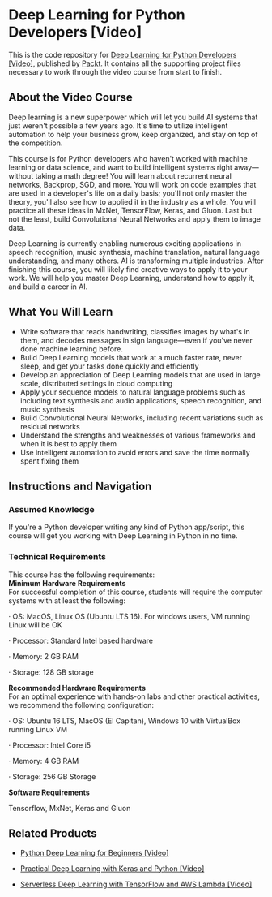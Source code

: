 # Deep Learning for Python Developers [Video]
This is the code repository for [Deep Learning for Python Developers [Video]](https://www.packtpub.com/big-data-and-business-intelligence/deep-learning-python-developers-video?utm_source=github&utm_medium=repository&utm_campaign=9781788993883), published by [Packt](https://www.packtpub.com/?utm_source=github). It contains all the supporting project files necessary to work through the video course from start to finish.
## About the Video Course
Deep learning is a new superpower which will let you build AI systems that just weren't possible a few years ago. It's time to utilize intelligent automation to help your business grow, keep organized, and stay on top of the competition.

This course is for Python developers who haven't worked with machine learning or data science, and want to build intelligent systems right away—without taking a math degree! You will learn about recurrent neural networks, Backprop, SGD, and more. You will work on code examples that are used in a developer's life on a daily basis; you'll not only master the theory, you'll also see how to applied it in the industry as a whole. You will practice all these ideas in MxNet, TensorFlow, Keras, and Gluon. Last but not the least, build Convolutional Neural Networks and apply them to image data. 

Deep Learning is currently enabling numerous exciting applications in speech recognition, music synthesis, machine translation, natural language understanding, and many others. AI is transforming multiple industries. After finishing this course, you will likely find creative ways to apply it to your work. We will help you master Deep Learning, understand how to apply it, and build a career in AI.

<H2>What You Will Learn</H2>
<DIV class=book-info-will-learn-text>
<UL>
<LI>Write software that reads handwriting, classifies images by what's in them, and decodes messages in sign language—even if you've never done machine learning before.
<LI>Build Deep Learning models that work at a much faster rate, never sleep, and get your tasks done quickly and efficiently
<LI>Develop an appreciation of Deep Learning models that are used in large scale, distributed settings in cloud computing
<LI>Apply your sequence models to natural language problems such as including text synthesis and audio applications, speech recognition, and music synthesis
<LI>Build Convolutional Neural Networks, including recent variations such as residual networks
<LI>Understand the strengths and weaknesses of various frameworks and when it is best to apply them
<LI>Use intelligent automation to avoid errors and save the time normally spent fixing them </LI></UL></DIV>

## Instructions and Navigation
### Assumed Knowledge<br/>
If you're a Python developer writing any kind of Python app/script, this course will get you working with Deep Learning in Python in no time.
### Technical Requirements
This course has the following requirements:<br/>
<b>Minimum Hardware Requirements<br/></b>
For successful completion of this course, students will require the computer systems with at least the following:

·         OS: MacOS, Linux OS (Ubuntu LTS 16). For windows users, VM running Linux will be OK

·         Processor: Standard Intel based hardware

·         Memory: 2 GB RAM

·         Storage: 128 GB storage

<b>Recommended Hardware Requirements<br/></b>
For an optimal experience with hands-on labs and other practical activities, we recommend the following configuration:

·         OS: Ubuntu 16 LTS, MacOS (El Capitan), Windows 10 with VirtualBox running Linux VM

·         Processor: Intel Core i5

·         Memory: 4 GB RAM

·         Storage: 256 GB Storage

<b>Software Requirements<br/></b>

Tensorflow, MxNet, Keras and Gluon

## Related Products
* [Python Deep Learning for Beginners [Video]](https://www.packtpub.com/big-data-and-business-intelligence/python-deep-learning-beginners-video?utm_source=github&utm_medium=repository&utm_campaign=9781788629942)

* [Practical Deep Learning with Keras and Python [Video]](https://www.packtpub.com/big-data-and-business-intelligence/practical-deep-learning-keras-and-python-video?utm_source=github&utm_medium=repository&utm_campaign=9781838554729)

* [Serverless Deep Learning with TensorFlow and AWS Lambda [Video]](https://www.packtpub.com/big-data-and-business-intelligence/serverless-deep-learning-tensorflow-and-aws-lambda-video?utm_source=github&utm_medium=repository&utm_campaign=9781789618679)


